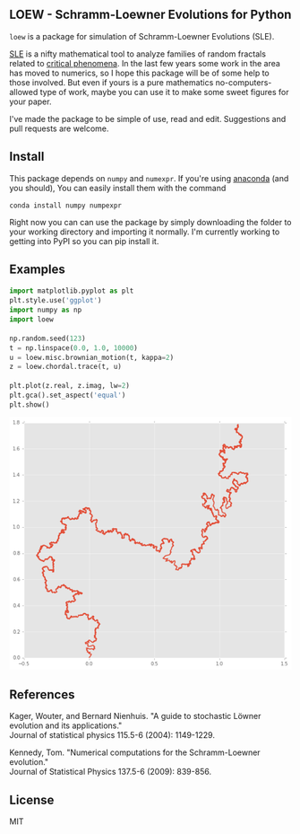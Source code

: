 LOEW - Schramm-Loewner Evolutions for Python
--------------------------------------------

`loew` is a package for simulation of Schramm-Loewner Evolutions (SLE).

[SLE](https://en.wikipedia.org/wiki/Schramm%E2%80%93Loewner_evolution) is a
nifty mathematical tool to analyze families of random fractals related to
[critical phenomena](https://en.wikipedia.org/wiki/Critical_phenomena).
In the last few years some work in the area has moved to numerics, so I hope
this package will be of some help to those involved. But even if yours is a
pure mathematics no-computers-allowed type of work, maybe you can use it to make some
sweet figures for your paper.

I've made the package to be simple of use, read and edit. Suggestions and
pull requests are welcome.

Install
-------
This package depends on `numpy` and `numexpr`. If you're using
[anaconda](https://www.continuum.io/downloads) (and you should), You can easily
install them with the command

```
conda install numpy numpexpr
```

Right now you can can use the package by simply downloading the folder to your
working directory and importing it normally. I'm currently working to getting into 
PyPI so you can pip install it.

Examples
--------

```python
import matplotlib.pyplot as plt
plt.style.use('ggplot')
import numpy as np
import loew

np.random.seed(123)
t = np.linspace(0.0, 1.0, 10000)
u = loew.misc.brownian_motion(t, kappa=2)
z = loew.chordal.trace(t, u)

plt.plot(z.real, z.imag, lw=2)
plt.gca().set_aspect('equal')
plt.show()
```
![](https://raw.githubusercontent.com/hfcredidio/loew/master/images/exmaple.png)

References
----------
Kager, Wouter, and Bernard Nienhuis. "A guide to stochastic Löwner evolution
and its applications."  
Journal of statistical physics 115.5-6 (2004):
1149-1229.

Kennedy, Tom. "Numerical computations for the Schramm-Loewner evolution."  
Journal of Statistical Physics 137.5-6 (2009): 839-856.

License
-------
MIT
